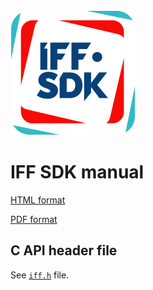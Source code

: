 <img src="logo.png" alt="logo" height="200"/>

# IFF SDK manual

[HTML format](https://mr-te.ch/iff-sdk-manual-1-8-1)

[PDF format](manual/iff-sdk-manual-1-8-1.pdf)

## C API header file

See [`iff.h`](iff.h) file.
